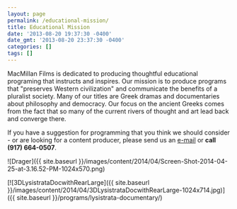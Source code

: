 ```yaml
---
layout: page
permalink: /educational-mission/
title: Educational Mission
date: '2013-08-20 19:37:30 -0400'
date_gmt: '2013-08-20 23:37:30 -0400'
categories: []
tags: []
---
```

MacMillan Films is dedicated to producing thoughtful educational programing that instructs and inspires. Our mission is to produce programs that "preserves Western civilization" and communicate the benefits of a pluralist society. Many of our titles are Greek dramas and documentaries about philosophy and democracy. Our focus on the ancient Greeks comes from the fact that so many of the current rivers of thought and art lead back and converge there.

If you have a suggestion for programming that you think we should consider - or are looking for a content producer, please send us an [e-mail](mailto:james@macmillanfilms.com) or **call (917) 664-0507**.

![Drager]({{ site.baseurl }}/images/content/2014/04/Screen-Shot-2014-04-25-at-3.16.52-PM-1024x570.png)

[![3DLysistrataDocwithRearLarge]({{ site.baseurl }}/images/content/2014/04/3DLysistrataDocwithRearLarge-1024x714.jpg)]({{ site.baseurl }}/programs/lysistrata-documentary/)
